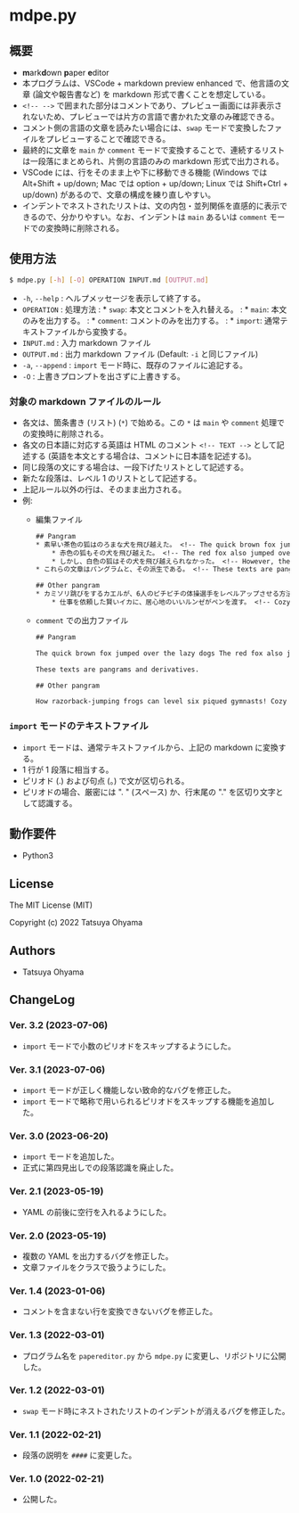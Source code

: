 # mdpe.py

## 概要
* **m**ark**d**own **p**aper **e**ditor
* 本プログラムは、VSCode + markdown preview enhanced で、他言語の文章 (論文や報告書など) を markdown 形式で書くことを想定している。
* `<!-- -->` で囲まれた部分はコメントであり、プレビュー画面には非表示されないため、プレビューでは片方の言語で書かれた文章のみ確認できる。
* コメント側の言語の文章を読みたい場合には、`swap` モードで変換したファイルをプレビューすることで確認できる。
* 最終的に文章を `main` か `comment` モードで変換することで、連続するリストは一段落にまとめられ、片側の言語のみの markdown 形式で出力される。
* VSCode には、行をそのまま上や下に移動できる機能 (Windows では Alt+Shift + up/down; Mac では option + up/down; Linux では Shift+Ctrl + up/down) があるので、文章の構成を練り直しやすい。
* インデントでネストされたリストは、文の内包・並列関係を直感的に表示できるので、分かりやすい。なお、インデントは `main` あるいは `comment` モードでの変換時に削除される。


## 使用方法
```sh
$ mdpe.py [-h] [-O] OPERATION INPUT.md [OUTPUT.md]
```

* `-h`, `--help`
	: ヘルプメッセージを表示して終了する。
* `OPERATION`
	: 処理方法
	: * `swap`: 本文とコメントを入れ替える。
	: * `main`: 本文のみを出力する。
	: * `comment`: コメントのみを出力する。
	: * `import`: 通常テキストファイルから変換する。
* `INPUT.md`
	: 入力 markdown ファイル
* `OUTPUT.md`
	: 出力 markdown ファイル (Default: `-i` と同じファイル)
* `-a`, `--append`
	: `import` モード時に、既存のファイルに追記する。
* `-O`
	: 上書きプロンプトを出さずに上書きする。


### 対象の markdown ファイルのルール
* 各文は、箇条書き (リスト) (`*`) で始める。この `*` は `main` や `comment` 処理での変換時に削除される。
* 各文の日本語に対応する英語は HTML のコメント `<!-- TEXT -->` として記述する (英語を本文とする場合は、コメントに日本語を記述する)。
* 同じ段落の文にする場合は、一段下げたリストとして記述する。
* 新たな段落は、レベル 1 のリストとして記述する。
* 上記ルール以外の行は、そのまま出力される。
* 例:
	* 編集ファイル

		```txt
		## Pangram
		* 素早い茶色の狐はのろまな犬を飛び越えた。 <!-- The quick brown fox jumped over the lazy dogs -->
			* 赤色の狐もその犬を飛び越えた。 <!-- The red fox also jumped over the dog. -->
			* しかし、白色の狐はその犬を飛び越えられなかった。 <!-- However, the white fox could not jumps over the dog. -->
		* これらの文章はパングラムと、その派生である。 <!-- These texts are pangrams and derivatives. -->

		## Other pangram
		* カミソリ跳びをするカエルが、6人のピチピチの体操選手をレベルアップさせる方法！ <!-- How razorback-jumping frogs can level six piqued gymnasts! -->
			* 仕事を依頼した賢いイカに、居心地のいいルンゼがペンを渡す。 <!-- Cozy lummox gives smart squid who asks for job pen. -->
		```

	* `comment` での出力ファイル

		```txt
		## Pangram

		The quick brown fox jumped over the lazy dogs The red fox also jumped over the dog. However, the white fox could not jumps over the dog.

		These texts are pangrams and derivatives.

		## Other pangram

		How razorback-jumping frogs can level six piqued gymnasts! Cozy lummox gives smart squid who asks for job pen.
		```


### `import` モードのテキストファイル
* `import` モードは、通常テキストファイルから、上記の markdown に変換する。
* 1 行が 1 段落に相当する。
* ピリオド (.) および句点 (。) で文が区切られる。
* ピリオドの場合、厳密には ". " (スペース) か、行末尾の "." を区切り文字として認識する。



## 動作要件
* Python3


## License
The MIT License (MIT)

Copyright (c) 2022 Tatsuya Ohyama


## Authors
* Tatsuya Ohyama


## ChangeLog
### Ver. 3.2 (2023-07-06)
* `import` モードで小数のピリオドをスキップするようにした。

### Ver. 3.1 (2023-07-06)
* `import` モードが正しく機能しない致命的なバグを修正した。
* `import` モードで略称で用いられるピリオドをスキップする機能を追加した。

### Ver. 3.0 (2023-06-20)
* `import` モードを追加した。
* 正式に第四見出しでの段落認識を廃止した。

### Ver. 2.1 (2023-05-19)
* YAML の前後に空行を入れるようにした。

### Ver. 2.0 (2023-05-19)
* 複数の YAML を出力するバグを修正した。
* 文章ファイルをクラスで扱うようにした。

### Ver. 1.4 (2023-01-06)
* コメントを含まない行を変換できないバグを修正した。

### Ver. 1.3 (2022-03-01)
* プログラム名を `papereditor.py` から `mdpe.py` に変更し、リポジトリに公開した。

### Ver. 1.2 (2022-03-01)
* `swap` モード時にネストされたリストのインデントが消えるバグを修正した。

### Ver. 1.1 (2022-02-21)
* 段落の説明を `####` に変更した。

### Ver. 1.0 (2022-02-21)
* 公開した。
